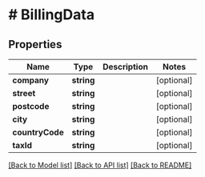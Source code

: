 # # BillingData

## Properties

Name | Type | Description | Notes
------------ | ------------- | ------------- | -------------
**company** | **string** |  | [optional]
**street** | **string** |  | [optional]
**postcode** | **string** |  | [optional]
**city** | **string** |  | [optional]
**countryCode** | **string** |  | [optional]
**taxId** | **string** |  | [optional]

[[Back to Model list]](../../README.md#models) [[Back to API list]](../../README.md#endpoints) [[Back to README]](../../README.md)
